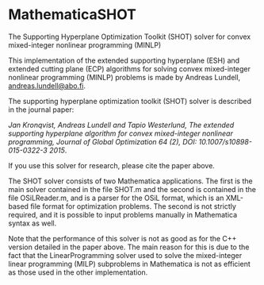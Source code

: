 # MathematicaSHOT
The Supporting Hyperplane Optimization Toolkit (SHOT) solver for convex mixed-integer nonlinear programming (MINLP)

This implementation of the extended supporting hyperplane (ESH) and extended cutting plane (ECP) algorithms for solving convex mixed-integer nonlinear programming (MINLP) problems is made by Andreas Lundell, andreas.lundell@abo.fi.

The supporting hyperplane optimization toolkit (SHOT) solver is described in the journal paper: 

*Jan Kronqvist, Andreas Lundell and Tapio Westerlund, The extended supporting hyperplane algorithm for convex mixed-integer nonlinear programming, Journal of Global Optimization 64 (2), DOI: 10.1007/s10898-015-0322-3 2015*. 

If you use this solver for research, please cite the paper above. 

The SHOT solver consists of two Mathematica applications. The first is the main solver contained in the file SHOT.m and the second is contained in the file OSiLReader.m, and is a parser for the OSiL format, which is an XML-based file format for optimization problems. The second is not strictly required, and it is possible to input problems manually in Mathematica syntax as well.

Note that the performance of this solver is not as good as for the C++ version detailed in the paper above. The main reason for this is due to the fact that the LinearProgramming solver used to solve the mixed-integer linear programming (MILP) subproblems in Mathematica is not as efficient as those used in the other implementation. 

